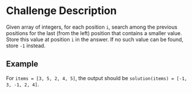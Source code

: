 # Challenge Description

Given array of integers, for each position `i`, search among the previous positions for the last (from the left) position that contains a smaller value. Store this value at position `i` in the answer. If no such value can be found, store `-1` instead.

## Example

For `items = [3, 5, 2, 4, 5]`, the output should be
`solution(items) = [-1, 3, -1, 2, 4]`.